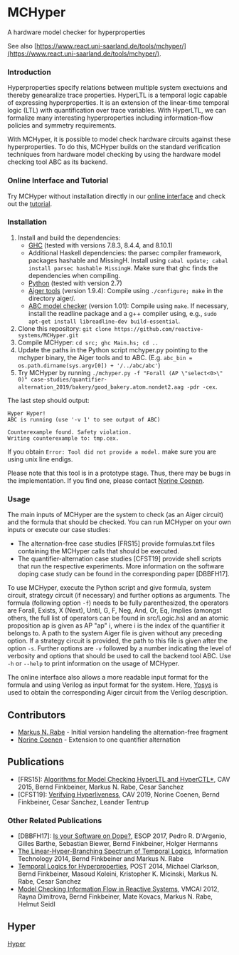 # MCHyper
A hardware model checker for hyperproperties 

See also [https://www.react.uni-saarland.de/tools/mchyper/](https://www.react.uni-saarland.de/tools/mchyper/). 

### Introduction

Hyperproperties specify relations between multiple system exectuions and thereby genearalize trace properties. 
HyperLTL is a temporal logic capable of expressing hyperproperties. 
It is an extension of the linear-time temporal logic (LTL) with quantification over trace variables. 
With HyperLTL, we can formalize many interesting hyperproperties including information-flow policies and symmetry requirements. 

With MCHyper, it is possible to model check hardware circuits against these hyperproperties. 
To do this, MCHyper builds on the standard verification techniques from hardware model checking by using the hardware model checking tool ABC as its backend. 

### Online Interface and Tutorial

Try MCHyper without installation directly in our [online interface](https://www.react.uni-saarland.de/tools/online/MCHyper/) and check out the [tutorial](https://www.react.uni-saarland.de/tools/online/MCHyper/help.html). 

### Installation 

1. Install and build the dependencies: 
	* [GHC](https://www.haskell.org/platform/) (tested with versions 7.8.3, 8.4.4, and 8.10.1)
	* Additional Haskell dependencies: the parsec compiler framework, packages hashable and MissingH. Install using `cabal update; cabal install parsec hashable MissingH`. Make sure that ghc finds the dependencies when compiling. 
	* [Python](https://www.python.org) (tested with version 2.7)
	* [Aiger tools](http://fmv.jku.at/aiger/) (version 1.9.4): Compile using `./configure; make` in the directory aiger/.
	* [ABC model checker](https://github.com/berkeley-abc/abc) (version 1.01): Compile using `make`. If necessary, install the readline package and a g++ compiler using, e.g., `sudo apt-get install libreadline-dev build-essential`. 
1. Clone this repository: `git clone https://github.com/reactive-systems/MCHyper.git`
1. Compile MCHyper: `cd src; ghc Main.hs; cd ..`
1. Update the paths in the Python script mchyper.py pointing to the mchyper binary, the Aiger tools and to ABC. (E.g. `abc_bin = os.path.dirname(sys.argv[0]) + '/../abc/abc'`)
1. Try MCHyper by running `./mchyper.py -f "Forall (AP \"select<0>\" 0)" case-studies/quantifier-alternation_2019/bakery/good_bakery.atom.nondet2.aag -pdr -cex`. 

The last step should output: 

	Hyper Hyper!
	ABC is running (use '-v 1' to see output of ABC)
	
	Counterexample found. Safety violation.
	Writing counterexample to: tmp.cex.

If you obtain `Error: Tool did not provide a model.` make sure you are using unix line endigs. 

Please note that this tool is in a prototype stage. Thus, there may be bugs in the implementation. If you find one, please contact [Norine Coenen](https://www.react.uni-saarland.de/people/coenen.html). 

### Usage

The main inputs of MCHyper are the system to check (as an Aiger circuit) and the formula that should be checked. 
You can run MCHyper on your own inputs or execute our case studies: 
 
* The alternation-free case studies [FRS15] provide formulas.txt files containing the MCHyper calls that should be executed. 
* The quantifier-alternation case studies [CFST19] provide shell scripts that run the respective experiments. 
More information on the software doping case study can be found in the corresponding paper [DBBFH17]. 

To use MCHyper, execute the Python script and give formula, system circuit, strategy circuit (if necessary) and further options as arguments. 
The formula (following option `-f`) needs to be fully parenthesized, the operators are Forall, Exists, X (Next), Until, G, F, Neg, And, Or, Eq, Implies (amongst others, the full list of operators can be found in src/Logic.hs) and an atomic proposition ap is given as AP \"ap\" i, where i is the index of the quantifier it belongs to. 
A path to the system Aiger file is given without any preceding option. 
If a strategy circuit is provided, the path to this file is given after the option `-s`. 
Further options are `-v` followed by a number indicating the level of verbosity and options that should be used to call the backend tool ABC. 
Use `-h` or `--help` to print information on the usage of MCHyper. 

The online interface also allows a more readable input format for the formula and using Verilog as input format for the system. 
Here, [Yosys](http://www.clifford.at/yosys/) is used to obtain the corresponding Aiger circuit from the Verilog description. 

## Contributors

* [Markus N. Rabe](https://www.react.uni-saarland.de/people/rabe.html) - Initial version handeling the alternation-free fragment
* [Norine Coenen](https://www.react.uni-saarland.de/people/coenen.html) - Extension to one quantifier alternation

## Publications

* [FRS15]: [Algorithms for Model Checking HyperLTL and HyperCTL\*](https://www.react.uni-saarland.de/publications/FRS15.html), CAV 2015, Bernd Finkbeiner, Markus N. Rabe, Cesar Sanchez
* [CFST19]: [Verifying Hyperliveness](https://www.react.uni-saarland.de/publications/CFST19.html), CAV 2019, Norine Coenen, Bernd Finkbeiner, Cesar Sanchez, Leander Tentrup

### Other Related Publications

* [DBBFH17]: [Is your Software on Dope?](https://www.react.uni-saarland.de/publications/DBBFH17.html), ESOP 2017, Pedro R. D'Argenio, Gilles Barthe, Sebastian Biewer, Bernd Finkbeiner, Holger Hermanns
* [The Linear-Hyper-Branching Spectrum of Temporal Logics](https://www.react.uni-saarland.de/publications/FR14.html), Information Technology 2014, Bernd Finkbeiner and Markus N. Rabe
* [Temporal Logics for Hyperproperties](https://www.react.uni-saarland.de/publications/CFKMRS14.html), POST 2014, Michael Clarkson, Bernd Finkbeiner, Masoud Koleini, Kristopher K. Micinski, Markus N. Rabe, Cesar Sanchez
* [Model Checking Information Flow in Reactive Systems](https://www.react.uni-saarland.de/publications/DFKRS12.html), VMCAI 2012, Rayna Dimitrova, Bernd Finkbeiner, Mate Kovacs, Markus N. Rabe, Helmut Seidl

## Hyper

[Hyper](https://www.youtube.com/watch?v=RHVSshgPlQs&feature=youtu.be)